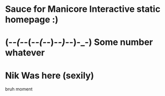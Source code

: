 # Sauce for Manicore Interactive static homepage :)

# (-_-(-_-(-_-(-_-)-_-)-_-)-_-) Some number whatever
# Nik Was here (sexily)
bruh moment
